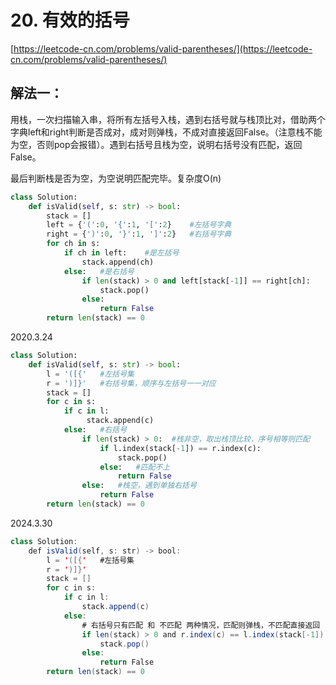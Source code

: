 # 20. 有效的括号

[https://leetcode-cn.com/problems/valid-parentheses/](https://leetcode-cn.com/problems/valid-parentheses/)

## 解法一：

用栈，一次扫描输入串，将所有左括号入栈，遇到右括号就与栈顶比对，借助两个字典left和right判断是否成对，成对则弹栈，不成对直接返回False。（注意栈不能为空，否则pop会报错）。遇到右括号且栈为空，说明右括号没有匹配，返回False。

最后判断栈是否为空，为空说明匹配完毕。复杂度O\(n\)

```python
class Solution:
    def isValid(self, s: str) -> bool:
        stack = []
        left = {'(':0, '{':1, '[':2}    #左括号字典
        right = {')':0, '}':1, ']':2}   #右括号字典
        for ch in s:
            if ch in left:    #是左括号
                stack.append(ch)
            else:   #是右括号
                if len(stack) > 0 and left[stack[-1]] == right[ch]:
                    stack.pop()
                else:
                    return False
        return len(stack) == 0
```

2020.3.24

```python
class Solution:
    def isValid(self, s: str) -> bool:
        l = '([{'   #左括号集
        r = ')]}'   #右括号集，顺序与左括号一一对应
        stack = []
        for c in s:
            if c in l:
                 stack.append(c)
            else:   #右括号
                if len(stack) > 0:  #栈非空，取出栈顶比较，序号相等则匹配
                    if l.index(stack[-1]) == r.index(c):
                        stack.pop()
                    else:   #匹配不上
                        return False
                else:   #栈空，遇到单独右括号
                    return False
        return len(stack) == 0
```



2024.3.30

```java
class Solution:
    def isValid(self, s: str) -> bool:
        l = '([{'   #左括号集
        r = ')]}'
        stack = []
        for c in s:
            if c in l:
                stack.append(c)
            else:
				# 右括号只有匹配 和 不匹配 两种情况，匹配则弹栈，不匹配直接返回
                if len(stack) > 0 and r.index(c) == l.index(stack[-1]):
                    stack.pop()
                else:
                    return False
        return len(stack) == 0
```


